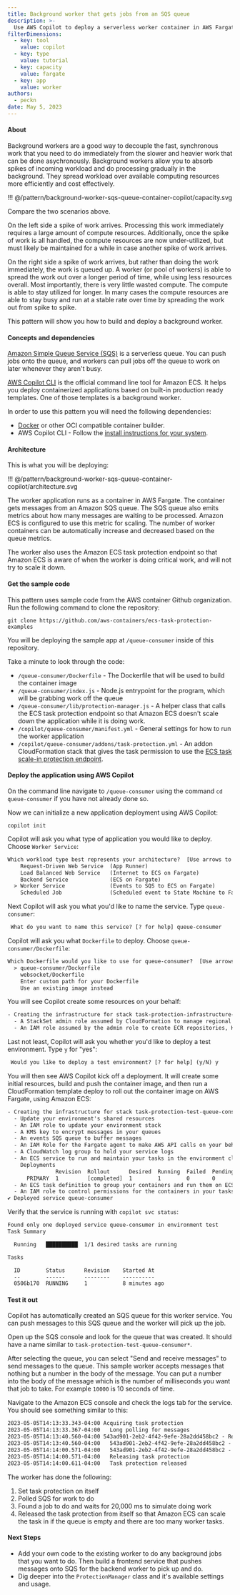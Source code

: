 ```yaml
---
title: Background worker that gets jobs from an SQS queue
description: >-
  Use AWS Copilot to deploy a serverless worker container in AWS Fargate that does jobs off an SQS queue.
filterDimensions:
  - key: tool
    value: copilot
  - key: type
    value: tutorial
  - key: capacity
    value: fargate
  - key: app
    value: worker
authors:
  - peckn
date: May 5, 2023
---
```


#### About

Background workers are a good way to decouple the fast, synchronous work that you need to do immediately from the slower and heavier work that can be done asychronously. Background workers allow you to absorb spikes of incoming workload and do processing gradually in the background. They spread workload over available computing resources more efficiently and cost effectively.

!!! @/pattern/background-worker-sqs-queue-container-copilot/capacity.svg

Compare the two scenarios above.

On the left side a spike of work arrives. Processing this work immediately requires a large amount of compute resources. Additionally, once the spike of work is all handled, the compute resources are now under-utilized, but must likely be maintained for a while in case another spike of work arrives.

On the right side a spike of work arrives, but rather than doing the work immediately, the work is queued up. A worker (or pool of workers) is able to spread the work out over a longer period of time, while using less resources overall. Most importantly, there is very little wasted compute. The compute is able to stay utilized for longer. In many cases the compute resources are able to stay busy and run at a stable rate over time by spreading the work out from spike to spike.

This pattern will show you how to build and deploy a background worker.

#### Concepts and dependencies

[Amazon Simple Queue Service (SQS)](https://aws.amazon.com/sqs/) is a serverless queue. You can push jobs onto the queue, and workers can pull jobs off the queue to work on later whenever they aren't busy.

[AWS Copilot CLI](https://aws.github.io/copilot-cli/) is the official command line tool for Amazon ECS. It helps you deploy containerized applications based on built-in production ready templates. One of those templates is a background worker.

In order to use this pattern you will need the following dependencies:

* [Docker](https://www.docker.com/) or other OCI compatible container builder.
* AWS Copilot CLI - Follow the [install instructions for your system](https://aws.github.io/copilot-cli/docs/getting-started/install/).

#### Architecture

This is what you will be deploying:

!!! @/pattern/background-worker-sqs-queue-container-copilot/architecture.svg

The worker application runs as a container in AWS Fargate. The container gets messages from an Amazon SQS queue. The SQS queue also emits metrics about how many messages are waiting to be processed. Amazon ECS is configured to use this metric for scaling. The number of worker containers can be automatically increase and decreased based on the queue metrics.

The worker also uses the Amazon ECS task protection endpoint so that Amazon ECS is aware of when the worker is doing critical work, and will not try to scale it down.

#### Get the sample code

This pattern uses sample code from the AWS container Github organization. Run the following command to clone the repository:

```shell
git clone https://github.com/aws-containers/ecs-task-protection-examples
```

You will be deploying the sample app at `/queue-consumer` inside of this repository.

Take a minute to look through the code:

* `/queue-consumer/Dockerfile` - The Dockerfile that will be used to build the container image
* `/queue-consumer/index.js` - Node.js entrypoint for the program, which will be grabbing work off the queue
* `/queue-consumer/lib/protection-manager.js` - A helper class that calls the ECS task protection endpoint so that Amazon ECS doesn't scale down the application while it is doing work.
* `/copilot/queue-consumer/manifest.yml` - General settings for how to run the worker application
* `/copilot/queue-consumer/addons/task-protection.yml` - An addon CloudFormation stack that gives the task permission to use the [ECS task scale-in protection endpoint](https://docs.aws.amazon.com/AmazonECS/latest/developerguide/task-scale-in-protection-endpoint.html).

#### Deploy the application using AWS Copilot

On the command line navigate to `/queue-consumer` using the command `cd queue-consumer` if you have not already done so.

Now we can initialize a new application deployment using AWS Copilot:

```shell
copilot init
```

Copilot will ask you what type of application you would like to deploy. Choose `Worker Service`:

```txt
Which workload type best represents your architecture?  [Use arrows to move, type to filter, ? for more help]
    Request-Driven Web Service  (App Runner)
    Load Balanced Web Service   (Internet to ECS on Fargate)
    Backend Service             (ECS on Fargate)
  > Worker Service              (Events to SQS to ECS on Fargate)
    Scheduled Job               (Scheduled event to State Machine to Fargate)
```

Next Copilot will ask you what you'd like to name the service. Type `queue-consumer`:

```txt
 What do you want to name this service? [? for help] queue-consumer
```

Copilot will ask you what `Dockerfile` to deploy. Choose `queue-consumer/Dockerfile`:

```txt
Which Dockerfile would you like to use for queue-consumer?  [Use arrows to move, type to filter, ? for more help]
  > queue-consumer/Dockerfile
    websocket/Dockerfile
    Enter custom path for your Dockerfile
    Use an existing image instead
```

You will see Copilot create some resources on your behalf:

```txt
- Creating the infrastructure for stack task-protection-infrastructure-roles                    [create in progress]  [28.3s]
  - A StackSet admin role assumed by CloudFormation to manage regional stacks                   [create complete]    [13.0s]
  - An IAM role assumed by the admin role to create ECR repositories, KMS keys, and S3 buckets  [create in progress]  [10.9s]
```

Last not least, Copilot will ask you whether you'd like to deploy a test environment. Type `y` for "yes":

```txt
 Would you like to deploy a test environment? [? for help] (y/N) y
```

You will then see AWS Copilot kick off a deployment. It will create some initial resources, build and push the container image, and then run a CloudFormation template deploy to roll out the container image on AWS Fargate, using Amazon ECS:

```txt
- Creating the infrastructure for stack task-protection-test-queue-consumer   [create complete]  [419.5s]
  - Update your environment's shared resources                                [create complete]  [0.0s]
  - An IAM role to update your environment stack                              [create complete]  [16.1s]
  - A KMS key to encrypt messages in your queues                              [create complete]  [121.3s]
  - An events SQS queue to buffer messages                                    [create complete]  [72.5s]
  - An IAM Role for the Fargate agent to make AWS API calls on your behalf    [create complete]  [13.3s]
  - A CloudWatch log group to hold your service logs                          [create complete]  [0.0s]
  - An ECS service to run and maintain your tasks in the environment cluster  [create complete]  [200.6s]
    Deployments
               Revision  Rollout      Desired  Running  Failed  Pending
      PRIMARY  1         [completed]  1        1        0       0
  - An ECS task definition to group your containers and run them on ECS       [create complete]  [0.0s]
  - An IAM role to control permissions for the containers in your tasks       [create complete]  [13.3s]
✔ Deployed service queue-consumer
```

Verify that the service is running with `copilot svc status`:

```txt
Found only one deployed service queue-consumer in environment test
Task Summary

  Running   ██████████  1/1 desired tasks are running

Tasks

  ID        Status      Revision    Started At
  --        ------      --------    ----------
  0506b170  RUNNING     1           8 minutes ago
```

#### Test it out

Copilot has automatically created an SQS queue for this worker service. You can push messages to this SQS queue and the worker will pick up the job.

Open up the SQS console and look for the queue that was created. It should have a name similar to `task-protection-test-queue-consumer*`.

After selecting the queue, you can select "Send and receive messages" to send messages to the queue. This sample worker accepts messages that nothing but a number in the body of the message. You can put a number into the body of the message which is the number of milliseconds you want that job to take. For example `10000` is 10 seconds of time.

Navigate to the Amazon ECS console and check the logs tab for the service. You should see something similar to this:

```txt
2023-05-05T14:13:33.343-04:00 Acquiring task protection
2023-05-05T14:13:33.367-04:00	Long polling for messages
2023-05-05T14:13:40.560-04:00 543ad901-2eb2-4f42-9efe-28a2dd458bc2 - Received
2023-05-05T14:13:40.560-04:00	543ad901-2eb2-4f42-9efe-28a2dd458bc2 - Working for 20000 milliseconds
2023-05-05T14:14:00.571-04:00	543ad901-2eb2-4f42-9efe-28a2dd458bc2 - Done
2023-05-05T14:14:00.571-04:00	Releasing task protection
2023-05-05T14:14:00.611-04:00	Task protection released
```

The worker has done the following:

1. Set task protection on itself
2. Polled SQS for work to do
3. Found a job to do and waits for 20,000 ms to simulate doing work
4. Released the task protection from itself so that Amazon ECS can scale the task in if the queue is empty and there are too many worker tasks.

#### Next Steps

* Add your own code to the existing worker to do any background jobs that you want to do. Then build a frontend service that pushes messages onto SQS for the backend worker to pick up and do.
* Dig deeper into the `ProtectionManager` class and it's available settings and usage.